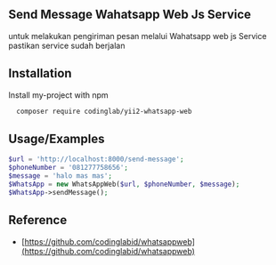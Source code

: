 ## Send Message Wahatsapp Web Js Service

untuk melakukan pengiriman pesan melalui Wahatsapp web js Service pastikan service sudah berjalan

## Installation

Install my-project with npm

```bash
  composer require codinglab/yii2-whatsapp-web
```

## Usage/Examples

```php
$url = 'http://localhost:8000/send-message';
$phoneNumber = '081277758656';
$message = 'halo mas mas';
$WhatsApp = new WhatsAppWeb($url, $phoneNumber, $message);
$WhatsApp->sendMessage();
```

## Reference

- [https://github.com/codinglabid/whatsappweb](https://github.com/codinglabid/whatsappweb)
